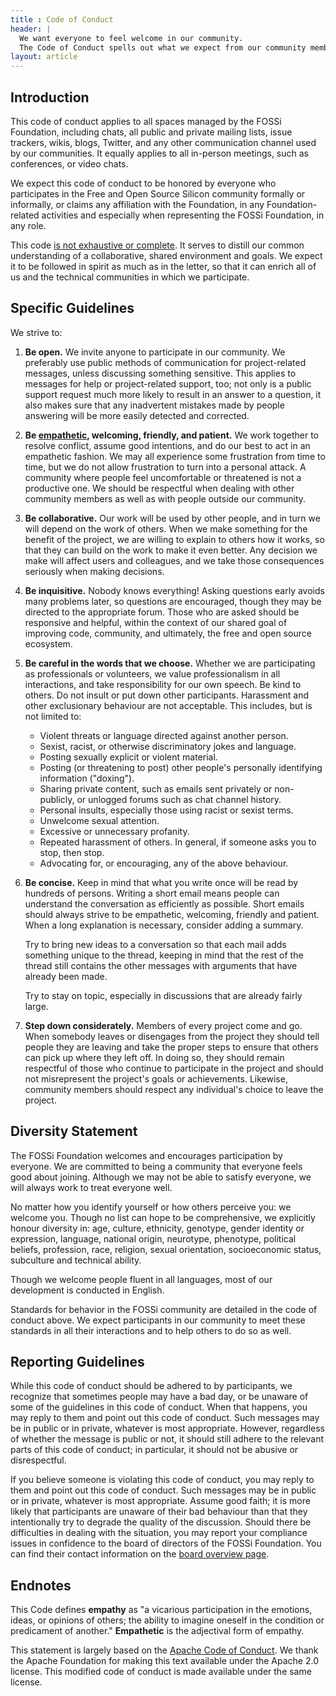 ```yaml
---
title : Code of Conduct
header: |
  We want everyone to feel welcome in our community.
  The Code of Conduct spells out what we expect from our community members.
layout: article
---
```


<h2 id="introduction">Introduction</h2>
<p>This code of conduct applies to all spaces managed by the FOSSi Foundation, including chats, all public and private mailing lists, issue trackers, wikis, blogs, Twitter, and any other communication channel used by our communities. It equally applies to all in-person meetings, such as conferences, or video chats.</p>
<p>We expect this code of conduct to be honored by everyone who
participates in the Free and Open Source Silicon community formally or informally, or claims
any affiliation with the Foundation, in any Foundation-related
activities and especially when representing the FOSSi Foundation, in any role.</p>
<p>This code <u>is not exhaustive or complete</u>. It serves to distill our
common understanding of a collaborative, shared environment and goals.
We expect it to be followed in spirit as much as in the letter, so that
it can enrich all of us and the technical communities in which we participate.</p>
<h2 id="specific-guidelines">Specific Guidelines</h2>
<p>We strive to:</p>
<ol>
<li>
<p><strong>Be open.</strong> We invite anyone to participate in our community. We preferably use public methods of communication for project-related messages, unless discussing something sensitive. This applies to messages for help or project-related support, too; not only is a public support request much more likely to result in an answer to a question, it also makes sure that any inadvertent mistakes made by people answering will be more easily detected and corrected.</p>
</li>
<li>
<p><strong>Be <a href="#endnotes">empathetic</a>, welcoming, friendly, and patient.</strong> We work together to resolve conflict, assume good intentions, and do our best to act in an empathetic fashion. We may all experience some frustration from time to time, but we do not allow frustration to turn into a personal attack. A community where people feel uncomfortable or threatened is not a productive one. We should be respectful when dealing with other community members as well as with people outside our community.</p>
</li>
<li>
<p><strong>Be collaborative.</strong> Our work will be used by other people, and in turn we will depend on the work of others. When we make something for the benefit of the project, we are willing to explain to others how it works, so that they can build on the work to make it even better. Any decision we make will affect users and colleagues, and we take those consequences seriously when making decisions.</p>
</li>
<li>
<p><strong>Be inquisitive.</strong> Nobody knows everything! Asking questions early avoids many problems later, so questions are encouraged, though they may be directed to the appropriate forum. Those who are asked should be responsive and helpful, within the context of our shared goal of improving code, community, and ultimately, the free and open source ecosystem.</p>
</li>
<li>
<p><strong>Be careful in the words that we choose.</strong> Whether we are participating as professionals or volunteers, we value professionalism in all interactions, and take responsibility for our own speech. Be kind to others. Do not insult or put down other participants. Harassment and other exclusionary behaviour are not acceptable. This includes, but is not limited to:</p>
<ul>
<li>Violent threats or language directed against another person.</li>
<li>Sexist, racist, or otherwise discriminatory jokes and language.</li>
<li>Posting sexually explicit or violent material.</li>
<li>Posting (or threatening to post) other people's personally identifying information ("doxing").</li>
<li>Sharing private content, such as emails sent privately or non-publicly, or unlogged forums such as chat channel history.</li>
<li>Personal insults, especially those using racist or sexist terms.</li>
<li>Unwelcome sexual attention.</li>
<li>Excessive or unnecessary profanity.</li>
<li>Repeated harassment of others. In general, if someone asks you to stop, then stop.</li>
<li>Advocating for, or encouraging, any of the above behaviour.</li>
</ul>
</li>
<li>
<p><strong>Be concise.</strong> Keep in mind that what you write once will be read by hundreds of persons. Writing a short email means people can understand the conversation as efficiently as possible. Short emails should always strive to be empathetic, welcoming, friendly and patient. When a long explanation is necessary, consider adding a summary.</p></p>
<p><p>Try to bring new ideas to a conversation so that each mail adds something unique to the thread, keeping in mind that the rest of the thread still contains the other messages with arguments that have already been made.</p></p>
<p><p>Try to stay on topic, especially in discussions that are already fairly large.</p></p>
</li>
<li>
<p><strong>Step down considerately.</strong> Members of every project come and go. When somebody leaves or disengages from the project they should tell people they are leaving and take the proper steps to ensure that others can pick up where they left off. In doing so, they should remain respectful of those who continue to participate in the project and should not misrepresent the project's goals or achievements. Likewise, community members should respect any individual's choice to leave the project.</p></p>
</li>
</ol>
<h2 id="diversity-statement">Diversity Statement</h2>
<p>The FOSSi Foundation welcomes and encourages participation by everyone. We are committed to being a community that everyone feels good about joining. Although we may not be able to satisfy everyone, we will always work to treat everyone well.</p>
<p>No matter how you identify yourself or how others perceive you: we welcome you. Though no list can hope to be comprehensive, we explicitly honour diversity in: age, culture, ethnicity, genotype, gender identity or expression, language, national origin, neurotype, phenotype, political beliefs, profession, race, religion, sexual orientation, socioeconomic status, subculture and technical ability.</p>
<p>Though we welcome people fluent in all languages, most of our development is conducted in English.</p>
<p>Standards for behavior in the FOSSi community are detailed in the code of conduct above. We expect participants in our community to meet these standards in all their interactions and to help others to do so as well.</p>
<h2 id="reporting-guidelines">Reporting Guidelines</h2>
<p>While this code of conduct should be adhered to by participants, we recognize that sometimes people may have a bad day, or be unaware of some of the guidelines in this code of conduct. When that happens, you may reply to them and point out this code of conduct. Such messages may be in public or in private, whatever is most appropriate. However, regardless of whether the message is public or not, it should still adhere to the relevant parts of this code of conduct; in particular, it should not be abusive or disrespectful.</p>
<p>If you believe someone is violating this code of conduct, you may reply to
them and point out this code of conduct. Such messages may be in public or in
private, whatever is most appropriate. Assume good faith; it is more likely
that participants are unaware of their bad behaviour than that they
intentionally try to degrade the quality of the discussion.  Should there be
difficulties in dealing with the situation, you may report your compliance
issues in confidence to the board of directors of the FOSSi Foundation.
You can find their contact information on the <a href="/organization">board overview page</a>.</p>

<h2 id="endnotes">Endnotes</h2>

<p>This Code defines <strong>empathy</strong> as "a vicarious participation in the emotions, ideas, or opinions of others; the ability to imagine oneself in the condition or predicament of another." <strong>Empathetic</strong> is the adjectival form of empathy.</p>

<p>This statement is largely based on the <a href="https://www.apache.org/foundation/policies/conduct.html">Apache Code of Conduct</a>. We thank the Apache Foundation for making this text available under the Apache 2.0 license. This modified code of conduct is made available under the same license.</p>
